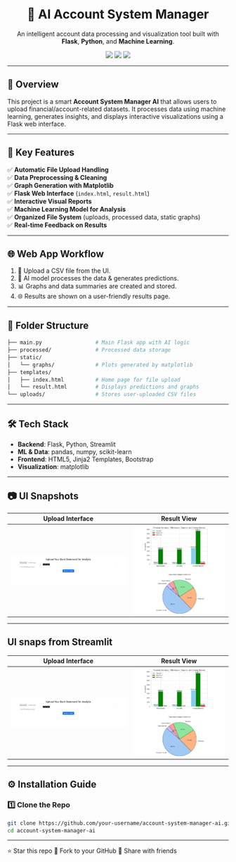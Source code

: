 <h1 align="center">🤖 AI Account System Manager</h1>

<p align="center">
  An intelligent account data processing and visualization tool built with <b>Flask</b>, <b>Python</b>, and <b>Machine Learning</b>.
</p>

<p align="center">
  <img src="https://img.shields.io/badge/Python-3.10-blue.svg" />
  <img src="https://img.shields.io/badge/Flask-2.2-lightgrey" />
  <img src="https://img.shields.io/badge/License-MIT-brightgreen" />
</p>

---

## 🧠 Overview

This project is a smart **Account System Manager AI** that allows users to upload financial/account-related datasets. It processes data using machine learning, generates insights, and displays interactive visualizations using a Flask web interface.

---

## 🚀 Key Features

✅ **Automatic File Upload Handling**  
✅ **Data Preprocessing & Cleaning**  
✅ **Graph Generation with Matplotlib**  
✅ **Flask Web Interface** (`index.html`, `result.html`)  
✅ **Interactive Visual Reports**  
✅ **Machine Learning Model for Analysis**  
✅ **Organized File System** (uploads, processed data, static graphs)  
✅ **Real-time Feedback on Results**

---

## 🌐 Web App Workflow

1. 📁 Upload a CSV file from the UI.
2. 🧠 AI model processes the data & generates predictions.
3. 📊 Graphs and data summaries are created and stored.
4. 🌐 Results are shown on a user-friendly results page.

---

## 📁 Folder Structure


```bash
├── main.py                 # Main Flask app with AI logic
├── processed/              # Processed data storage
├── static/
│   └── graphs/             # Plots generated by matplotlib
├── templates/
│   ├── index.html          # Home page for file upload
│   └── result.html         # Displays predictions and graphs
└── uploads/                # Stores user-uploaded CSV files

```
---


## 🛠️ Tech Stack

- **Backend**: Flask, Python, Streamlit
- **ML & Data**: pandas, numpy, scikit-learn
- **Frontend**: HTML5, Jinja2 Templates, Bootstrap
- **Visualization**: matplotlib

---

## 📷 UI Snapshots 


| Upload Interface | Result View |
|------------------|-------------|
| ![](static/upload.png) | ![](static/result.png) |

---

## UI snaps from Streamlit

| Upload Interface | Result View |
|------------------|-------------|
| ![](static/upload.png) | ![](static/result.png) |

---

## ⚙️ Installation Guide

### 1️⃣ Clone the Repo

```bash
git clone https://github.com/your-username/account-system-manager-ai.git
cd account-system-manager-ai
```

---
⭐️ Star this repo
🍴 Fork to your GitHub
📢 Share with friends
